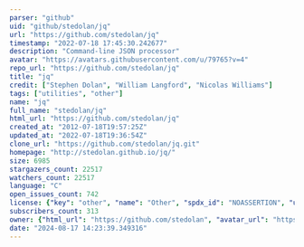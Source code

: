 ```yaml
---
parser: "github"
uid: "github/stedolan/jq"
url: "https://github.com/stedolan/jq"
timestamp: "2022-07-18 17:45:30.242677"
description: "Command-line JSON processor"
avatar: "https://avatars.githubusercontent.com/u/79765?v=4"
repo_url: "https://github.com/stedolan/jq"
title: "jq"
credit: ["Stephen Dolan", "William Langford", "Nicolas Williams"]
tags: ["utilities", "other"]
name: "jq"
full_name: "stedolan/jq"
html_url: "https://github.com/stedolan/jq"
created_at: "2012-07-18T19:57:25Z"
updated_at: "2022-07-18T19:36:54Z"
clone_url: "https://github.com/stedolan/jq.git"
homepage: "http://stedolan.github.io/jq/"
size: 6985
stargazers_count: 22517
watchers_count: 22517
language: "C"
open_issues_count: 742
license: {"key": "other", "name": "Other", "spdx_id": "NOASSERTION", "url": null, "node_id": "MDc6TGljZW5zZTA="}
subscribers_count: 313
owner: {"html_url": "https://github.com/stedolan", "avatar_url": "https://avatars.githubusercontent.com/u/79765?v=4", "login": "stedolan", "type": "User"}
date: "2024-08-17 14:23:39.349316"
---
```


